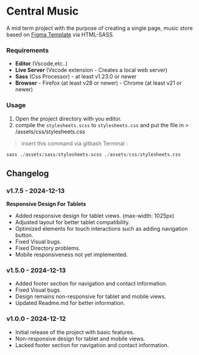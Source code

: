 # Central Music
A mid term project with the purpose of creating a single page, music store based on [Figma Template](https://www.figma.com/design/YPmLBmAlpp9pqbroAoKOCd/Responsive-Music-Store-Template-(Community)) via HTML-SASS.

### Requirements
- **Editor** (Vscode,etc..)
- **Live Server** (Vscode extension - Creates a local web server)
- **Sass** (Css Processor)
        - at least v1.23.0 or newer
- **Browser**
        - Firefox (at least v28 or newer)
        - Chrome (at least v21 or newer)

### Usage
1. Open the project directory with you editor.
2. compile the `stylesheets.scss` to `stylesheets.css` and put the file in > /assets/css/stylesheets.css
> insert this command via gitbash Terminal :
```python
sass ./assets/sass/stylesheets.scss ./assets/css/stylesheets.css
```

## Changelog

### v1.7.5 - 2024-12-13
**Responsive Design For Tablets**
- Added responsive design for tablet views. (max-width: 1025px)
- Adjusted layout for better tablet compatibility.
- Optimized elements for touch interactions such as adding navigation button.
- Fixed Visual bugs.
- Fixed Directory problems.
- Mobile responsiveness not yet implemented.

### v1.5.0 - 2024-12-13
 - Added footer section for navigation and contact information.
 - Fixed Visual bugs.
 - Design remains non-responsive for tablet and mobile views.
 - Updated Readme.md for better information.

### v1.0.0 - 2024-12-12
- Initial release of the project with basic features.
- Non-responsive design for tablet and mobile views.
- Lacked footer section for navigation and contact information.
